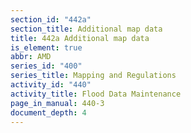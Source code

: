 ```yaml
---
section_id: "442a"
section_title: Additional map data
title: 442a Additional map data
is_element: true
abbr: AMD
series_id: "400"
series_title: Mapping and Regulations
activity_id: "440"
activity_title: Flood Data Maintenance
page_in_manual: 440-3
document_depth: 4
---
```

